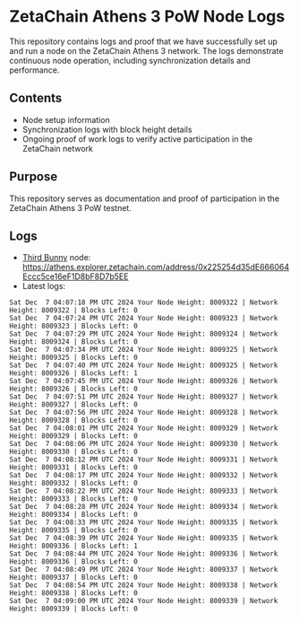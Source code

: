 # ZetaChain Athens 3 PoW Node Logs
This repository contains logs and proof that we have successfully set up and run a node on the ZetaChain Athens 3 network. The logs demonstrate continuous node operation, including synchronization details and performance.

## Contents
- Node setup information
- Synchronization logs with block height details
- Ongoing proof of work logs to verify active participation in the ZetaChain network

## Purpose
This repository serves as documentation and proof of participation in the ZetaChain Athens 3 PoW testnet.

## Logs

- [Third Bunny](https://thirdbunny.xyz/) node: https://athens.explorer.zetachain.com/address/0x225254d35dE666064Eccc5ce16eF1D8bF8D7b5EE
- Latest logs:
```
Sat Dec  7 04:07:18 PM UTC 2024 Your Node Height: 8009322 | Network Height: 8009322 | Blocks Left: 0
Sat Dec  7 04:07:24 PM UTC 2024 Your Node Height: 8009323 | Network Height: 8009323 | Blocks Left: 0
Sat Dec  7 04:07:29 PM UTC 2024 Your Node Height: 8009324 | Network Height: 8009324 | Blocks Left: 0
Sat Dec  7 04:07:34 PM UTC 2024 Your Node Height: 8009325 | Network Height: 8009325 | Blocks Left: 0
Sat Dec  7 04:07:40 PM UTC 2024 Your Node Height: 8009325 | Network Height: 8009326 | Blocks Left: 1
Sat Dec  7 04:07:45 PM UTC 2024 Your Node Height: 8009326 | Network Height: 8009326 | Blocks Left: 0
Sat Dec  7 04:07:51 PM UTC 2024 Your Node Height: 8009327 | Network Height: 8009327 | Blocks Left: 0
Sat Dec  7 04:07:56 PM UTC 2024 Your Node Height: 8009328 | Network Height: 8009328 | Blocks Left: 0
Sat Dec  7 04:08:01 PM UTC 2024 Your Node Height: 8009329 | Network Height: 8009329 | Blocks Left: 0
Sat Dec  7 04:08:06 PM UTC 2024 Your Node Height: 8009330 | Network Height: 8009330 | Blocks Left: 0
Sat Dec  7 04:08:12 PM UTC 2024 Your Node Height: 8009331 | Network Height: 8009331 | Blocks Left: 0
Sat Dec  7 04:08:17 PM UTC 2024 Your Node Height: 8009332 | Network Height: 8009332 | Blocks Left: 0
Sat Dec  7 04:08:22 PM UTC 2024 Your Node Height: 8009333 | Network Height: 8009333 | Blocks Left: 0
Sat Dec  7 04:08:28 PM UTC 2024 Your Node Height: 8009334 | Network Height: 8009334 | Blocks Left: 0
Sat Dec  7 04:08:33 PM UTC 2024 Your Node Height: 8009335 | Network Height: 8009335 | Blocks Left: 0
Sat Dec  7 04:08:39 PM UTC 2024 Your Node Height: 8009335 | Network Height: 8009336 | Blocks Left: 1
Sat Dec  7 04:08:44 PM UTC 2024 Your Node Height: 8009336 | Network Height: 8009336 | Blocks Left: 0
Sat Dec  7 04:08:49 PM UTC 2024 Your Node Height: 8009337 | Network Height: 8009337 | Blocks Left: 0
Sat Dec  7 04:08:54 PM UTC 2024 Your Node Height: 8009338 | Network Height: 8009338 | Blocks Left: 0
Sat Dec  7 04:09:00 PM UTC 2024 Your Node Height: 8009339 | Network Height: 8009339 | Blocks Left: 0
```
